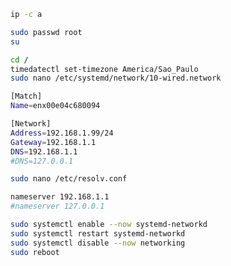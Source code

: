 
```bash
ip -c a
```

```bash
sudo passwd root
su
```

```bash
cd /
timedatectl set-timezone America/Sao_Paulo
sudo nano /etc/systemd/network/10-wired.network
```

```bash
[Match]
Name=enx00e04c680094

[Network]
Address=192.168.1.99/24
Gateway=192.168.1.1
DNS=192.168.1.1
#DNS=127.0.0.1
```

```bash
sudo nano /etc/resolv.conf
```

```bash
nameserver 192.168.1.1
#nameserver 127.0.0.1
```

```bash
sudo systemctl enable --now systemd-networkd
sudo systemctl restart systemd-networkd
sudo systemctl disable --now networking
sudo reboot
```
